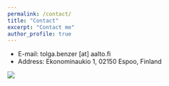 ```yaml
---
permalink: /contact/
title: "Contact"
excerpt: "Contact me"
author_profile: true
---
```


* E-mail: tolga.benzer [at] aalto.fi
* Address: Ekonominaukio 1, 02150 Espoo, Finland


![](images/.png)
